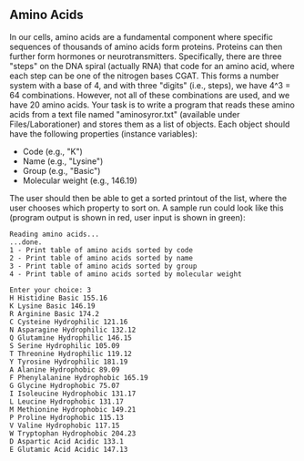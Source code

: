 ## Amino Acids

In our cells, amino acids are a fundamental component where specific sequences of thousands of amino acids form proteins. Proteins can then further form hormones or neurotransmitters. Specifically, there are three "steps" on the DNA spiral (actually RNA) that code for an amino acid, where each step can be one of the nitrogen bases CGAT. This forms a number system with a base of 4, and with three "digits" (i.e., steps), we have 4^3 = 64 combinations. However, not all of these combinations are used, and we have 20 amino acids. Your task is to write a program that reads these amino acids from a text file named "aminosyror.txt" (available under Files/Laborationer) and stores them as a list of objects. Each object should have the following properties (instance variables):

- Code (e.g., "K")
- Name (e.g., "Lysine")
- Group (e.g., "Basic")
- Molecular weight (e.g., 146.19)

The user should then be able to get a sorted printout of the list, where the user chooses which property to sort on. A sample run could look like this (program output is shown in red, user input is shown in green):

```
Reading amino acids...
...done.
1 - Print table of amino acids sorted by code
2 - Print table of amino acids sorted by name
3 - Print table of amino acids sorted by group
4 - Print table of amino acids sorted by molecular weight

Enter your choice: 3
H Histidine Basic 155.16
K Lysine Basic 146.19
R Arginine Basic 174.2
C Cysteine Hydrophilic 121.16
N Asparagine Hydrophilic 132.12
Q Glutamine Hydrophilic 146.15
S Serine Hydrophilic 105.09
T Threonine Hydrophilic 119.12
Y Tyrosine Hydrophilic 181.19
A Alanine Hydrophobic 89.09
F Phenylalanine Hydrophobic 165.19
G Glycine Hydrophobic 75.07
I Isoleucine Hydrophobic 131.17
L Leucine Hydrophobic 131.17
M Methionine Hydrophobic 149.21
P Proline Hydrophobic 115.13
V Valine Hydrophobic 117.15
W Tryptophan Hydrophobic 204.23
D Aspartic Acid Acidic 133.1
E Glutamic Acid Acidic 147.13
```
